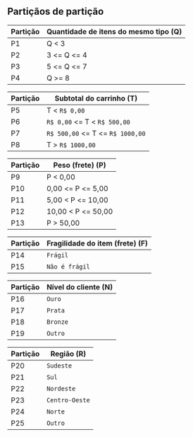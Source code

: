 ## Partiçãos de partição

| Partição | Quantidade de itens do mesmo tipo  (Q)|
|-------|----------------------------|
| P1    | Q < 3 |
| P2    | 3 <= Q <= 4|
| P3    | 5 <= Q <= 7 |
| P4    | Q >= 8 |

| Partição | Subtotal do carrinho  (T)|
|-----------|---------------|
| P5        | T < `R$ 0,00` |
| P6        | `R$ 0,00` <= T < `R$ 500,00` |
| P7        | `R$ 500,00` <= T <= `R$ 1000,00`|
| P8        | T > `R$ 1000,00` |

| Partição | Peso (frete) (P)|
|-----------|---------------|
| P9        | P < 0,00 |
| P10        | 0,00 <= P <= 5,00|
| P11        | 5,00 < P <= 10,00 |
| P12        | 10,00 < P <= 50,00 |
| P13        | P > 50,00 |

| Partição | Fragilidade do item (frete) (F)|
|-----------|---------------|
| P14        | `Frágil` |
| P15        | `Não é frágil`|

| Partição | Nível do cliente (N)|
|-----------|---------------|
| P16        | `Ouro` |
| P17        | `Prata` |
| P18        | `Bronze` |
| P19        | `Outro` |

| Partição    | Região (R)
|-----------|---------------|
| P20        | `Sudeste` |
| P21        | `Sul` |
| P22        | `Nordeste` |
| P23        | `Centro-Oeste` |
| P24        | `Norte` |
| P25        | `Outro` |
